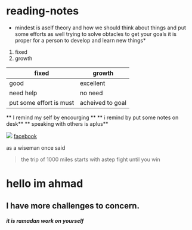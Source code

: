 # reading-notes

* mindest is aself theory and how we should think about things and put some efforts as well trying to solve obtacles to get your goals 
 it is proper for a person to develop and learn new things*
1. fixed  
2. growth 

fixed  | growth
-------|-------
good   |excellent
need help|no need
put some effort is must|acheived to goal

** I remind my self by encourging **
**  i remind by put some notes on desk**
**  speaking with others is aplus**

![](https://miro.medium.com/max/5000/0*N1ARH4qFuppKPSKP)
[facebook](http//:facebook.com)

as a wiseman once said
> the trip of 1000 miles starts with astep
> fight until you win
# hello im ahmad 
## I have more challenges to concern. 
##### it is ramadan work on yourself  

